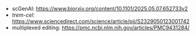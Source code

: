 * scGenAI: https://www.biorxiv.org/content/10.1101/2025.05.07.652733v2
* _trem-cel_: https://www.sciencedirect.com/science/article/pii/S2329050123001742
* multiplexed editing: https://pmc.ncbi.nlm.nih.gov/articles/PMC9431284/
